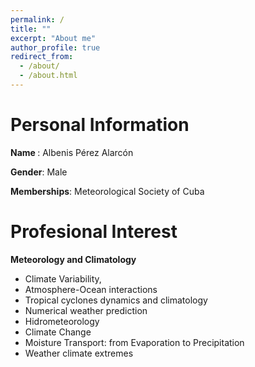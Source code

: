 ```yaml
---
permalink: /
title: ""
excerpt: "About me"
author_profile: true
redirect_from: 
  - /about/
  - /about.html
---
```


# Personal Information
<b> Name </b>: Albenis Pérez Alarcón 

<b> Gender</b>: Male
 

<b>Memberships</b>: Meteorological Society of Cuba


# Profesional Interest
<b>Meteorology and Climatology</b>
* Climate Variability,
* Atmosphere-Ocean interactions
* Tropical cyclones dynamics and climatology
* Numerical weather prediction
* Hidrometeorology
* Climate Change
* Moisture Transport: from Evaporation to Precipitation
* Weather climate extremes


